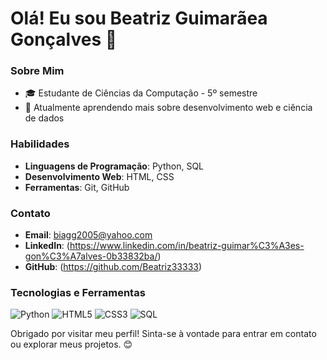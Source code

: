# Olá! Eu sou Beatriz Guimarãea Gonçalves 👋

### Sobre Mim

- 🎓 Estudante de Ciências da Computação - 5º semestre
- 🌱 Atualmente aprendendo mais sobre desenvolvimento web e ciência de dados

### Habilidades

- **Linguagens de Programação**: Python, SQL
- **Desenvolvimento Web**: HTML, CSS
- **Ferramentas**: Git, GitHub

### Contato

- **Email**: biagg2005@yahoo.com
- **LinkedIn**: (https://www.linkedin.com/in/beatriz-guimar%C3%A3es-gon%C3%A7alves-0b33832ba/)
- **GitHub**: (https://github.com/Beatriz33333)

### Tecnologias e Ferramentas

![Python](https://img.shields.io/badge/-Python-333?style=flat&logo=python)
![HTML5](https://img.shields.io/badge/-HTML5-333?style=flat&logo=html5)
![CSS3](https://img.shields.io/badge/-CSS3-333?style=flat&logo=css3)
![SQL](https://img.shields.io/badge/-SQL-333?style=flat&logo=sql)


Obrigado por visitar meu perfil! Sinta-se à vontade para entrar em contato ou explorar meus projetos. 😊
